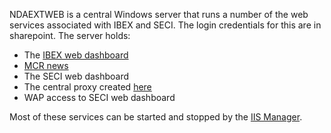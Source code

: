 NDAEXTWEB is a central Windows server that runs a number of the web services associated with IBEX and SECI. The login credentials for this are in sharepoint. The server holds:

* The [IBEX web dashboard](Web-Dashboard)
* [MCR news](https://www.isis.stfc.ac.uk/Pages/MCR-News.aspx)
* The SECI web dashboard
* The central proxy created [here](https://github.com/ISISComputingGroup/IBEX/issues/5112)
* WAP access to SECI web dashboard

Most of these services can be started and stopped by the [IIS Manager](https://www.iis.net/).